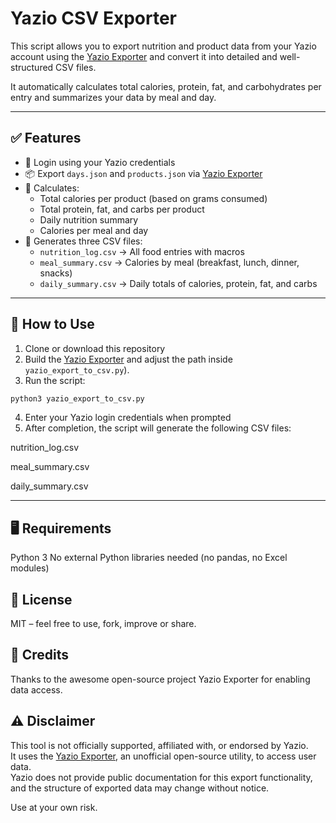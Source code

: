 # Yazio CSV Exporter

This script allows you to export nutrition and product data from your Yazio account using the [Yazio Exporter](https://github.com/funmelon64/Yazio-Exporter) and convert it into detailed and well-structured CSV files.

It automatically calculates total calories, protein, fat, and carbohydrates per entry and summarizes your data by meal and day.

---

## ✅ Features

- 🔐 Login using your Yazio credentials
- 📦 Export `days.json` and `products.json` via [Yazio Exporter](https://github.com/funmelon64/Yazio-Exporter)
- 🔢 Calculates:
  - Total calories per product (based on grams consumed)
  - Total protein, fat, and carbs per product
  - Daily nutrition summary
  - Calories per meal and day
- 🧾 Generates three CSV files:
  - `nutrition_log.csv` → All food entries with macros
  - `meal_summary.csv` → Calories by meal (breakfast, lunch, dinner, snacks)
  - `daily_summary.csv` → Daily totals of calories, protein, fat, and carbs

---

## 🚀 How to Use

1. Clone or download this repository
2. Build the [Yazio Exporter](https://github.com/funmelon64/Yazio-Exporter) and adjust the path inside `yazio_export_to_csv.py`). 
3. Run the script:

```bash
python3 yazio_export_to_csv.py
```
4. Enter your Yazio login credentials when prompted
5. After completion, the script will generate the following CSV files:

nutrition_log.csv

meal_summary.csv

daily_summary.csv

---

## 🖥 Requirements
Python 3
No external Python libraries needed (no pandas, no Excel modules)

## 📄 License
MIT – feel free to use, fork, improve or share.

## 🙌 Credits
Thanks to the awesome open-source project Yazio Exporter for enabling data access.

## ⚠️ Disclaimer

This tool is not officially supported, affiliated with, or endorsed by Yazio.  
It uses the [Yazio Exporter](https://github.com/funmelon64/Yazio-Exporter), an unofficial open-source utility, to access user data.  
Yazio does not provide public documentation for this export functionality, and the structure of exported data may change without notice.

Use at your own risk.
